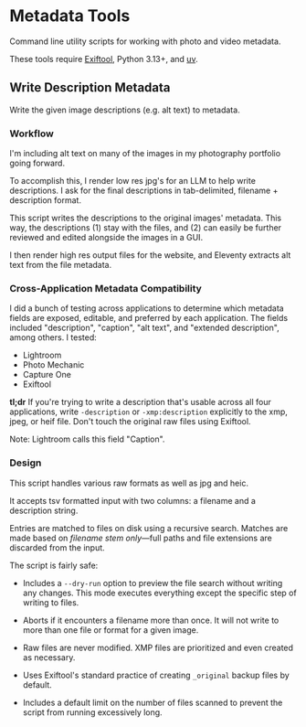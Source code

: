 # Metadata Tools

Command line utility scripts for working with photo and video metadata.

These tools require [Exiftool](https://exiftool.org/), Python 3.13+, and [uv](https://docs.astral.sh/uv/).


## Write Description Metadata

Write the given image descriptions (e.g. alt text) to metadata.

### Workflow

I'm including alt text on many of the images in my photography portfolio going forward.

To accomplish this, I render low res jpg's for an LLM to help write descriptions. I ask for the final descriptions in tab-delimited, filename + description format.

This script writes the descriptions to the original images' metadata. This way, the descriptions (1) stay with the files, and (2) can easily be further reviewed and edited alongside the images in a GUI.

I then render high res output files for the website, and Eleventy extracts alt text from the file metadata.

### Cross-Application Metadata Compatibility

I did a bunch of testing across applications to determine which metadata fields are exposed, editable, and preferred by each application. The fields included "description", "caption", "alt text", and "extended description", among others. I tested:

- Lightroom
- Photo Mechanic
- Capture One
- Exiftool

**tl;dr** If you're trying to write a description that's usable across all four applications, write `-description` or `-xmp:description` explicitly to the xmp, jpeg, or heif file. Don't touch the original raw files using Exiftool.

Note: Lightroom calls this field "Caption".

### Design

This script handles various raw formats as well as jpg and heic.

It accepts tsv formatted input with two columns: a filename and a description string.

Entries are matched to files on disk using a recursive search. Matches are made based on *filename stem only*—full paths and file extensions are discarded from the input.

The script is fairly safe:

- Includes a `--dry-run` option to preview the file search without writing any changes. This mode executes everything except the specific step of writing to files.

- Aborts if it encounters a filename more than once. It will not write to more than one file or format for a given image.

- Raw files are never modified. XMP files are prioritized and even created as necessary.

- Uses Exiftool's standard practice of creating `_original` backup files by default.

- Includes a default limit on the number of files scanned to prevent the script from running excessively long.

<!-- 
### About The Code

I have more experience with argparse than Click, and pip than uv, but both have been easy to pick up. uv makes dependency management for my workflows much easier than pip. I'm much more inclined to create "proper" packages now, rather than manually activating virtual environments for some scripts, or globally installing dependencies for others.
 -->
